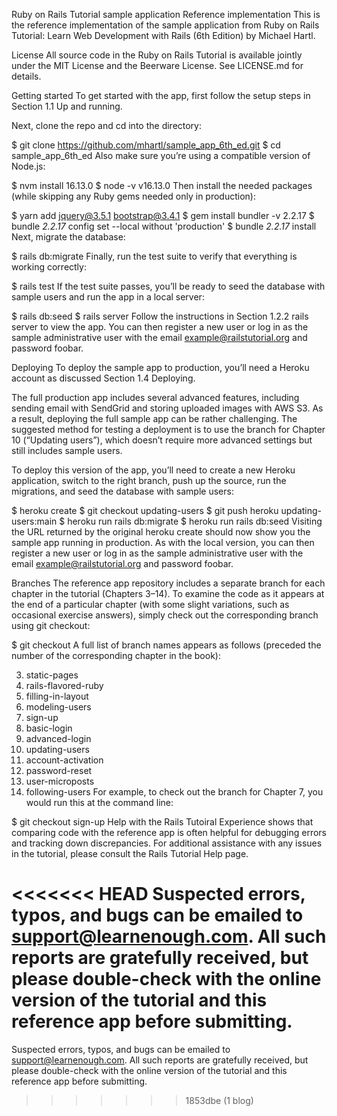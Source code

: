 Ruby on Rails Tutorial sample application
Reference implementation
This is the reference implementation of the sample application from Ruby on Rails Tutorial: Learn Web Development with Rails (6th Edition) by Michael Hartl.

License
All source code in the Ruby on Rails Tutorial is available jointly under the MIT License and the Beerware License. See LICENSE.md for details.

Getting started
To get started with the app, first follow the setup steps in Section 1.1 Up and running.

Next, clone the repo and cd into the directory:

$ git clone https://github.com/mhartl/sample_app_6th_ed.git
$ cd sample_app_6th_ed
Also make sure you’re using a compatible version of Node.js:

$ nvm install 16.13.0
$ node -v
v16.13.0
Then install the needed packages (while skipping any Ruby gems needed only in production):

$ yarn add jquery@3.5.1 bootstrap@3.4.1
$ gem install bundler -v 2.2.17
$ bundle _2.2.17_ config set --local without 'production'
$ bundle _2.2.17_ install
Next, migrate the database:

$ rails db:migrate
Finally, run the test suite to verify that everything is working correctly:

$ rails test
If the test suite passes, you’ll be ready to seed the database with sample users and run the app in a local server:

$ rails db:seed
$ rails server
Follow the instructions in Section 1.2.2 rails server to view the app. You can then register a new user or log in as the sample administrative user with the email example@railstutorial.org and password foobar.

Deploying
To deploy the sample app to production, you’ll need a Heroku account as discussed Section 1.4 Deploying.

The full production app includes several advanced features, including sending email with SendGrid and storing uploaded images with AWS S3. As a result, deploying the full sample app can be rather challenging. The suggested method for testing a deployment is to use the branch for Chapter 10 (“Updating users”), which doesn’t require more advanced settings but still includes sample users.

To deploy this version of the app, you’ll need to create a new Heroku application, switch to the right branch, push up the source, run the migrations, and seed the database with sample users:

$ heroku create
$ git checkout updating-users
$ git push heroku updating-users:main
$ heroku run rails db:migrate
$ heroku run rails db:seed
Visiting the URL returned by the original heroku create should now show you the sample app running in production. As with the local version, you can then register a new user or log in as the sample administrative user with the email example@railstutorial.org and password foobar.

Branches
The reference app repository includes a separate branch for each chapter in the tutorial (Chapters 3–14). To examine the code as it appears at the end of a particular chapter (with some slight variations, such as occasional exercise answers), simply check out the corresponding branch using git checkout:

$ git checkout <branch name>
A full list of branch names appears as follows (preceded the number of the corresponding chapter in the book):

 3. static-pages
 4. rails-flavored-ruby
 5. filling-in-layout
 6. modeling-users
 7. sign-up
 8. basic-login
 9. advanced-login
10. updating-users
11. account-activation
12. password-reset
13. user-microposts
14. following-users
For example, to check out the branch for Chapter 7, you would run this at the command line:

$ git checkout sign-up
Help with the Rails Tutoiral
Experience shows that comparing code with the reference app is often helpful for debugging errors and tracking down discrepancies. For additional assistance with any issues in the tutorial, please consult the Rails Tutorial Help page.

<<<<<<< HEAD
Suspected errors, typos, and bugs can be emailed to support@learnenough.com. All such reports are gratefully received, but please double-check with the online version of the tutorial and this reference app before submitting.
=======
Suspected errors, typos, and bugs can be emailed to support@learnenough.com. All such reports are gratefully received, but please double-check with the online version of the tutorial and this reference app before submitting.
>>>>>>> 1853dbe (1 blog)
